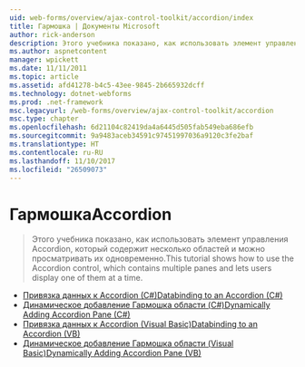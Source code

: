 ```yaml
---
uid: web-forms/overview/ajax-control-toolkit/accordion/index
title: Гармошка | Документы Microsoft
author: rick-anderson
description: Этого учебника показано, как использовать элемент управления Accordion, который содержит несколько областей и можно просматривать их одновременно.
ms.author: aspnetcontent
manager: wpickett
ms.date: 11/11/2011
ms.topic: article
ms.assetid: afd41278-b4c5-43ee-9845-2b665932dcff
ms.technology: dotnet-webforms
ms.prod: .net-framework
msc.legacyurl: /web-forms/overview/ajax-control-toolkit/accordion
msc.type: chapter
ms.openlocfilehash: 6d21104c82419da4a6445d505fab549eba686efb
ms.sourcegitcommit: 9a9483aceb34591c97451997036a9120c3fe2baf
ms.translationtype: HT
ms.contentlocale: ru-RU
ms.lasthandoff: 11/10/2017
ms.locfileid: "26509073"
---
```

<a name="accordion"></a><span data-ttu-id="89352-103">Гармошка</span><span class="sxs-lookup"><span data-stu-id="89352-103">Accordion</span></span>
====================
> <span data-ttu-id="89352-104">Этого учебника показано, как использовать элемент управления Accordion, который содержит несколько областей и можно просматривать их одновременно.</span><span class="sxs-lookup"><span data-stu-id="89352-104">This tutorial shows how to use the Accordion control, which contains multiple panes and lets users display one of them at a time.</span></span>


- [<span data-ttu-id="89352-105">Привязка данных к Accordion (C#)</span><span class="sxs-lookup"><span data-stu-id="89352-105">Databinding to an Accordion (C#)</span></span>](databinding-to-an-accordion-cs.md)
- [<span data-ttu-id="89352-106">Динамическое добавление Гармошка области (C#)</span><span class="sxs-lookup"><span data-stu-id="89352-106">Dynamically Adding Accordion Pane (C#)</span></span>](dynamically-adding-an-accordion-pane-cs.md)
- [<span data-ttu-id="89352-107">Привязка данных к Accordion (Visual Basic)</span><span class="sxs-lookup"><span data-stu-id="89352-107">Databinding to an Accordion (VB)</span></span>](databinding-to-an-accordion-vb.md)
- [<span data-ttu-id="89352-108">Динамическое добавление Гармошка области (Visual Basic)</span><span class="sxs-lookup"><span data-stu-id="89352-108">Dynamically Adding Accordion Pane (VB)</span></span>](dynamically-adding-an-accordion-pane-vb.md)
